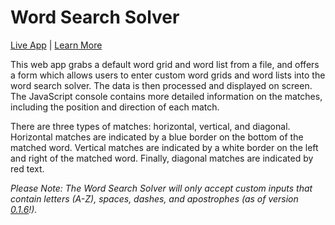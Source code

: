 # Word Search Solver

<a href='http://foresthoffman.github.io/word-search/' target='_blank'>Live App</a> | <a href='http://forest.stfhs.net/forest/?project=javascript-word-search-solver' target='_blank'>Learn More</a>

This web app grabs a default word grid and word list from a file, and offers a form which allows users to enter custom word grids and word lists into the word search solver. The data is then processed and displayed on screen. The JavaScript console contains more detailed information on the matches, including the position and direction of each match.

There are three types of matches: horizontal, vertical, and diagonal. Horizontal matches are indicated by a blue border on the bottom of the matched word. Vertical matches are indicated by a white border on the left and right of the matched word. Finally, diagonal matches are indicated by red text.

*Please Note: The Word Search Solver will only accept custom inputs that contain letters (A-Z), spaces, dashes, and apostrophes (as of version [0.1.6](https://github.com/foresthoffman/word-search/releases/tag/0.1.6)!).*